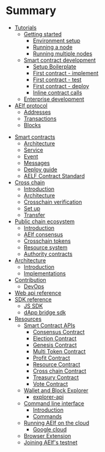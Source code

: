 # Summary

* [Tutorials](tutorials/main.md)
    * [Getting started](tutorials/setup/main.md)
        * [Environment setup](tutorials/setup/setup.md)
        * [Running a node](tutorials/setup/run-node.md)
        * [Running multiple nodes](tutorials/setup/multi-nodes.md)
    * [Smart contract development](tutorials/developing-smart-contracts/main.md)
        * [Setup Boilerplate](tutorials/developing-smart-contracts/setup.md)
        * [First contract - implement](tutorials/developing-smart-contracts/first-contract.md)
        * [First contract - test](tutorials/developing-smart-contracts/first-contract-test.md)
        * [First contract - deploy](tutorials/developing-smart-contracts/first-contract-deploy.md)
        <!-- * [Issue tokens](tutorials/developing-smart-contracts/token-issue.md) -->
        <!-- * [Smart contract descriptors](tutorials/developing-smart-contracts/token-issue.md) -->
        <!-- * [More about state](tutorials/developing-smart-contracts/complex-state.md) -->
        * [Inline contract calls](tutorials/developing-smart-contracts/internal-contract-call.md)
    * [Enterprise development](tutorials/enterprise.md)
* [AElf protocol](protocol/main.md)
    * [Addresses](protocol/addresses.md)
    * [Transactions](protocol/txs.md)
    * [Blocks](protocol/blocks.md)
<!-- * [Multitoken contract](Multitoken/contract.md) -->
* [Smart contracts](contract/main.md)
    * [Architecture](contract/architecture.md)
    * [Service](contract/service.md)
    * [Event](contract/events.md)
    * [Messages](contract/messages.md)
    <!-- * [Contract base](contract/base.md) -->
    * [Deploy guide](contract/deployment.md)
    * [AELF Contract Standard](contract/acs.md)
   <!-- * [Update guide](contract/upd.md) -->
* [Cross chain](crosschain/main.md)
    * [Introduction](crosschain/introduction.md)
    * [Architecture](crosschain/architecture.md)
    * [Crosschain verification](crosschain/crosschain-verification.md)
    * [Set up](crosschain/setup.md)
    * [Transfer](crosschain/transfer.md)
* [Public chain ecosystem](public-chain/main.md)
    * [Introduction](public-chain/introduction.md)
    * [AElf consensus](public-chain/dpos.md)
    * [Crosschain tokens](public-chain/crosschain-multitoken.md)
    * [Resource system](public-chain/resources.md)
    * [Authority contracts](public-chain/auth-contract.md)
    <!--* [Multilevel chain system](public-chain/multi-level-chain.md)-->
* [Architecture](architecture/main.md)
    * [Introduction](architecture/introduction.md)
    * [Implementations](architecture/implementations.md)
* [Contribution](contributions/readme.md)
    * [DevOps](devops/devops.md)
* [Web api reference](web-api-reference/reference.md)
* [SDK reference](sdk/js.md)
    * [JS SDK](sdk/javascript/js-sdk.md)
    * [dApp bridge sdk](sdk/javascript/wallet-bridge-sdk.md)
* [Resources](resources/resources.md)
    * [Smart Contract APIs](resources/smart-contract-apis/index.md)
      * [Consensus Contract](resources/smart-contract-apis/consensus.md)
      * [Election Contract](resources/smart-contract-apis/election.md)
      * [Genesis Contract](resources/smart-contract-apis/genesis.md)
      * [Multi Token Contract](resources/smart-contract-apis/multi-token.md)
      * [Profit Contract](resources/smart-contract-apis/profit.md)
      * [Resource Contract](resources/smart-contract-apis/resource.md)
      * [Cross chain Contract](resources/smart-contract-apis/cross-chain.md)
      * [Treasury Contract](resources/smart-contract-apis/treasury.md)
      * [Vote Contract](resources/smart-contract-apis/vote.md)
    * [Wallet and Block Explorer](resources/wallet-and-explorer/index.md)
      * [explorer-api](resources/wallet-and-explorer/explorer-api.md)
    * [Command line interface](resources/cli/cli.md)
      * [Introduction](resources/cli/introduction.md)
      * [Commands](resources/cli/methods.md)
    * [Running AElf on the cloud](resources/cloud/main.md)
      * [Google cloud](resources/cloud/gcp/GCP.md)
    * [Browser Extension](resources/browser-extension.md)
    * [Joining AElf's testnet](resources/testnet.md)
